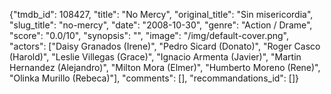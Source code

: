 {"tmdb_id": 108427, "title": "No Mercy", "original_title": "Sin misericordia", "slug_title": "no-mercy", "date": "2008-10-30", "genre": "Action / Drame", "score": "0.0/10", "synopsis": "", "image": "/img/default-cover.png", "actors": ["Daisy Granados (Irene)", "Pedro Sicard (Donato)", "Roger Casco (Harold)", "Leslie Villegas (Grace)", "Ignacio Armenta (Javier)", "Martin Hernandez (Alejandro)", "Milton Mora (Elmer)", "Humberto Moreno (Rene)", "Olinka Murillo (Rebeca)"], "comments": [], "recommandations_id": []}